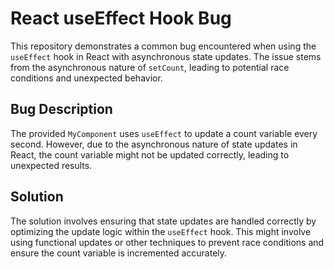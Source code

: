 # React useEffect Hook Bug

This repository demonstrates a common bug encountered when using the `useEffect` hook in React with asynchronous state updates. The issue stems from the asynchronous nature of `setCount`, leading to potential race conditions and unexpected behavior.

## Bug Description

The provided `MyComponent` uses `useEffect` to update a count variable every second. However, due to the asynchronous nature of state updates in React, the count variable might not be updated correctly, leading to unexpected results.

## Solution

The solution involves ensuring that state updates are handled correctly by optimizing the update logic within the `useEffect` hook. This might involve using functional updates or other techniques to prevent race conditions and ensure the count variable is incremented accurately.